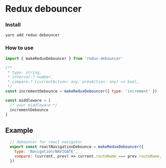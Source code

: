 # Redux debouncer

### Install

```yarn add redux-debouncer```

### How to use

```js
import { makeReduxDebouncer } from 'redux-debouncer'

/**
 * type: string,
 * interval:? number,
 * compare:? (currentAction: any, prevAction: any) => bool,
 */
const incrementDebounce = makeReduxDebouncer({ type: 'increment' })

const middleware = [
  /* your middleware */
  incrementDebounce
]
```
## Example
```js
  // debouncer for react navigator
  export const reactNavigationDebounce = makeReduxDebouncer({
    type: 'Navigation/NAVIGATE',
    compare: (current, prev) => current.routeName === prev.routeName,
  })
```

